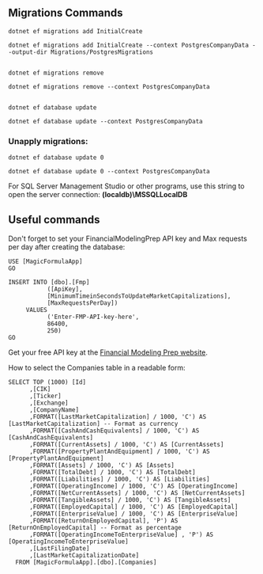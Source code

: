 ## Migrations Commands

```
dotnet ef migrations add InitialCreate

dotnet ef migrations add InitialCreate --context PostgresCompanyData --output-dir Migrations/PostgresMigrations


dotnet ef migrations remove

dotnet ef migrations remove --context PostgresCompanyData


dotnet ef database update

dotnet ef database update --context PostgresCompanyData
```

### Unapply migrations:

```
dotnet ef database update 0

dotnet ef database update 0 --context PostgresCompanyData
```

For SQL Server Management Studio or other programs, use this string to open the server connection: **(localdb)\MSSQLLocalDB**


## Useful commands

Don't forget to set your FinancialModelingPrep API key and Max requests per day after creating the database:

```
USE [MagicFormulaApp]
GO

INSERT INTO [dbo].[Fmp]
           ([ApiKey],
           [MinimumTimeinSecondsToUpdateMarketCapitalizations],
           [MaxRequestsPerDay])
     VALUES
           ('Enter-FMP-API-key-here',
           86400,
           250)
GO
```

Get your free API key at the [Financial Modeling Prep website](https://site.financialmodelingprep.com/developer/docs/dashboard).

How to select the Companies table in a readable form:

```
SELECT TOP (1000) [Id]
      ,[CIK]
      ,[Ticker]
      ,[Exchange]
      ,[CompanyName]
      ,FORMAT([LastMarketCapitalization] / 1000, 'C') AS [LastMarketCapitalization] -- Format as currency
      ,FORMAT([CashAndCashEquivalents] / 1000, 'C') AS [CashAndCashEquivalents]
	  ,FORMAT([CurrentAssets] / 1000, 'C') AS [CurrentAssets]
      ,FORMAT([PropertyPlantAndEquipment] / 1000, 'C') AS [PropertyPlantAndEquipment]
      ,FORMAT([Assets] / 1000, 'C') AS [Assets]
      ,FORMAT([TotalDebt] / 1000, 'C') AS [TotalDebt]
	  ,FORMAT([Liabilities] / 1000, 'C') AS [Liabilities]
      ,FORMAT([OperatingIncome] / 1000, 'C') AS [OperatingIncome]
      ,FORMAT([NetCurrentAssets] / 1000, 'C') AS [NetCurrentAssets]
      ,FORMAT([TangibleAssets] / 1000, 'C') AS [TangibleAssets]
      ,FORMAT([EmployedCapital] / 1000, 'C') AS [EmployedCapital]
      ,FORMAT([EnterpriseValue] / 1000, 'C') AS [EnterpriseValue]
      ,FORMAT([ReturnOnEmployedCapital], 'P') AS [ReturnOnEmployedCapital] -- Format as percentage
      ,FORMAT([OperatingIncomeToEnterpriseValue] , 'P') AS [OperatingIncomeToEnterpriseValue]
      ,[LastFilingDate]
      ,[LastMarketCapitalizationDate]
  FROM [MagicFormulaApp].[dbo].[Companies]
```

